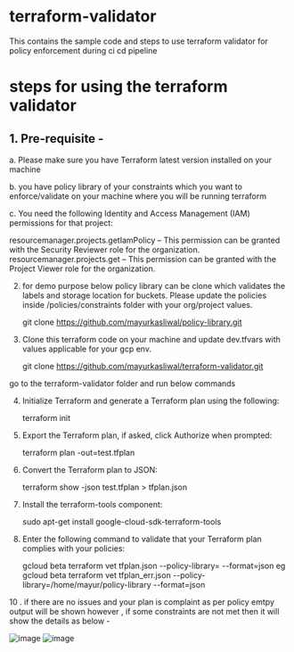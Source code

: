 # terraform-validator
This contains the sample code and steps to use terraform validator for policy enforcement during ci cd pipeline

# steps for using the terraform validator

## 1. Pre-requisite -
   a. Please make sure you have Terraform latest version installed on your machine
   
   b. you have policy library of your constraints which you want to enforce/validate on your machine where you will be running terraform
   
   c. You need the following Identity and Access Management (IAM) permissions for that project:
   
resourcemanager.projects.getIamPolicy – This permission can be granted with the Security Reviewer role for the organization.
resourcemanager.projects.get – This permission can be granted with the Project Viewer role for the organization.

2. for demo purpose below policy library can be clone which validates the labels and storage location for buckets. Please update the policies inside /policies/constraints folder with your org/project values.
 
    git clone https://github.com/mayurkasliwal/policy-library.git

 3. Clone this terraform code on your machine and update dev.tfvars with values applicable for your gcp env.

    git clone https://github.com/mayurkasliwal/terraform-validator.git

 go to the terraform-validator folder and run below commands 

 4. Initialize Terraform and generate a Terraform plan using the following:
 
    terraform init

 5. Export the Terraform plan, if asked, click Authorize when prompted:
 
    terraform plan -out=test.tfplan

6. Convert the Terraform plan to JSON:

   terraform show -json test.tfplan > tfplan.json

7. Install the terraform-tools component:

   sudo apt-get install google-cloud-sdk-terraform-tools

9. Enter the following command to validate that your Terraform plan complies with your policies:

    gcloud beta terraform vet tfplan.json --policy-library=<path of your policy-library folder> --format=json
    eg gcloud beta terraform vet tfplan_err.json --policy-library=/home/mayur/policy-library --format=json

10 . if there are no issues and your plan is complaint as per policy emtpy output will be shown
however , if some constraints are not met then it will show the details as below -


![image](https://user-images.githubusercontent.com/81803712/210961310-be6d0876-be46-4340-83c5-950eaacd4095.png)
![image](https://user-images.githubusercontent.com/81803712/210961688-61c4fd7a-4da2-4da4-897f-1ff4b91ff620.png)

